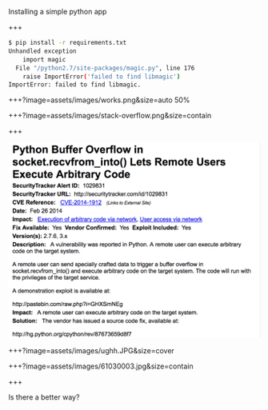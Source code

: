 
Installing a simple python app
 
+++

```bash
$ pip install -r requirements.txt
Unhandled exception
    import magic
  File "/python2.7/site-packages/magic.py", line 176
    raise ImportError('failed to find libmagic')
ImportError: failed to find libmagic.
```

+++?image=assets/images/works.png&size=auto 50%

+++?image=assets/images/stack-overflow.png&size=contain

+++

![vulnerability](assets/images/python_exploit.png)


+++?image=assets/images/ughh.JPG&size=cover


+++?image=assets/images/61030003.jpg&size=contain




+++

Is there a better way?